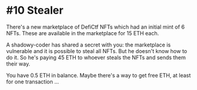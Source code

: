 # #10 Stealer

There's a new marketplace of DefiCtf NFTs which had an initial mint of 6 NFTs. These are available in the marketplace for 15 ETH each.

A shadowy-coder has shared a secret with you: the marketplace is vulnerable and it is possible to steal all NFTs. But he doesn't know how to do it. So he's paying 45 ETH to whoever steals the NFTs and sends them their way.

You have 0.5 ETH in balance. Maybe there's a way to get free ETH, at least for one transaction ...